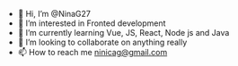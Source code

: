 - 👋 Hi, I’m @NinaG27
- 👀 I’m interested in Fronted development
- 🌱 I’m currently learning Vue, JS, React, Node js and Java
- 💞️ I’m looking to collaborate on anything really
- 📫 How to reach me ninicag@gmail.com

<!---
NinaG27/NinaG27 is a ✨ special ✨ repository because its `README.md` (this file) appears on your GitHub profile.
You can click the Preview link to take a look at your changes.
--->
